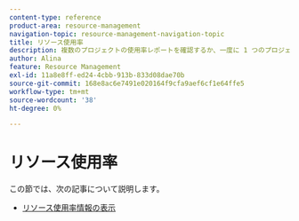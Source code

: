 ```yaml
---
content-type: reference
product-area: resource-management
navigation-topic: resource-management-navigation-topic
title: リソース使用率
description: 複数のプロジェクトの使用率レポートを確認するか、一度に 1 つのプロジェクトのみで使用率を分析することで、リソースの使用率を分析できます。
author: Alina
feature: Resource Management
exl-id: 11a8e8ff-ed24-4cbb-913b-833d08dae70b
source-git-commit: 168e8ac6e7491e020164f9cfa9aef6cf1e64ffe5
workflow-type: tm+mt
source-wordcount: '38'
ht-degree: 0%

---
```


# リソース使用率

この節では、次の記事について説明します。

* [リソース使用率情報の表示](../../resource-mgmt/resource-utilization/view-utilization-information.md)
